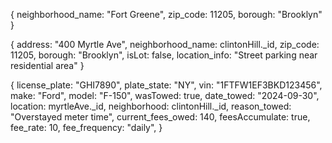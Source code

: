 {
neighborhood_name: "Fort Greene",
zip_code: 11205,
borough: "Brooklyn"
}

{
address: "400 Myrtle Ave",
neighborhood_name: clintonHill.\_id,
zip_code: 11205,
borough: "Brooklyn",
isLot: false,
location_info: "Street parking near residential area"
}

{
license_plate: "GHI7890",
plate_state: "NY",
vin: "1FTFW1EF3BKD123456",
make: "Ford",
model: "F-150",
wasTowed: true,
date_towed: "2024-09-30",
location: myrtleAve.\_id,
neighborhood: clintonHill.\_id,
reason_towed: "Overstayed meter time",
current_fees_owed: 140,
feesAccumulate: true,
fee_rate: 10,
fee_frequency: "daily",
}
